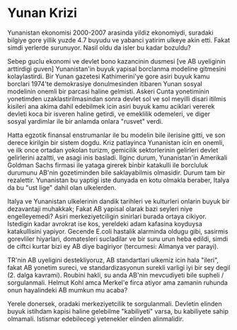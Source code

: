 # Yunan Krizi

Yunanistan ekonomisi 2000-2007 arasinda yildiz ekonomiydi, suradaki bilgiye gore yillik yuzde 4.7 buyudu ve yabanci yatirim ulkeye akin etti. Fakat simdi yerlerde surunuyor. Nasil oldu da isler bu kadar bozuldu?

Sebep guclu ekonomi ve devlet bono kazancinin dusmesi [ve AB uyeliginin arttirdigi guven] Yunanistan'in buyuk yapisal borclanma modeline gitmesini kolaylastirdi. Bir Yunan gazetesi Kathimerini'ye gore asiri buyuk kamu borclari 1974'te demokrasiye donulmesinden itibaren Yunan sosyal modelinin onemli bir parcasi haline gelmisti. Askeri Cunta yonetiminin yonetimden uzaklastirilmasindan sonra devlet sol ve sol meyilli disari itilmis kisileri ana akima dahil edebilmek icin asiri buyuk kamu aciklari vererek devleti koca bir isveren haline getirdi, ve emeklilik odemeleri, ve diger sosyal yardimlar ile bir anlamda onlara "rusvet" verdi.

Hatta egzotik finansal enstrumanlar ile bu modelin bile ilerisine gitti, ve son derece kirilgin bir sistem dogdu. Kriz patlayinca Yunanistan icin en onemli, ve ilk once ortadan yokolan turizm, gemicilik sektorlerinin gelirleri devlet gelirlerini azaltti, ve asagi inis basladi. Ilginc durum, Yunanistan'in Amerikali Goldman Sachs firmasi ile yataga girerek binbir katakulli ile borcluluk durumunu AB'nin gozetiminden bile saklayabilmis olmasidir. Durum tam bir rezalettir. Yunanistan bu yaptigi iste dunyada en kotu olmakla beraber, Italya da bu "ust lige" dahil olan ulkelerden.

Italya ve Yunanistan ulkelerinin dandik tarihleri ve kulturleri onlarin buyuk bir dezavantaji muhakkak; Fakat AB yapisal olarak bazi seyleri niye engelleyemedi? Asiri merkeziyetciligin sinirlari burada ortaya cikiyor. Istedigin kadar avrokrat ise kos, yereldeki adam kafasina koyduysa katakullisini yapiyor. Gecende E.coli hastalik alarminda oldugu gibi, sasirmis gorevliler hiyarlari, domatesleri sucladilar ve bir suru urun heba edildi, simdi de ciftci kurtar bizi ey AB diye bagiriyor (tercumesi: Almanya ver parayi).

TR'nin AB uyeligini destekliyoruz, AB standartlari ulkemiz icin hala "ileri", fakat AB yonetim sureci, ve standardizasyonun surekli varligi iyi bir sey degil (2. dalga kavrami). Roubini hakli, su anda AB'nin mevcudiyeti bile supheli / sorgulanmali. Helmut Kohl amca Merkel'e firca atiyor ama zamanin ruhunda onun hayalindeki AB mumkun mu acaba?

Yerele donersek, oradaki merkeziyetcilik te sorgulanmali. Devletin elinden buyuk istihdam kapisi haline gelebilme "kabiliyeti" varsa, bu kabiliyete sahip olmamali. Istismar edebilecegi yetenekler elinden alinmalidir.
